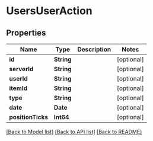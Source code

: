 # UsersUserAction

## Properties
Name | Type | Description | Notes
------------ | ------------- | ------------- | -------------
**id** | **String** |  | [optional] 
**serverId** | **String** |  | [optional] 
**userId** | **String** |  | [optional] 
**itemId** | **String** |  | [optional] 
**type** | **String** |  | [optional] 
**date** | **Date** |  | [optional] 
**positionTicks** | **Int64** |  | [optional] 

[[Back to Model list]](../README.md#documentation-for-models) [[Back to API list]](../README.md#documentation-for-api-endpoints) [[Back to README]](../README.md)


